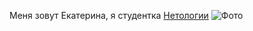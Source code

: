 Меня зовут Екатерина, я студентка [Нетологии](https://netology.ru)
![Фото](https://webmg.ru/wp-content/uploads/2022/11/i-11-103.jpeg)